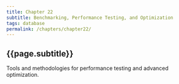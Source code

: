 ```yaml
---
title: Chapter 22
subtitle: Benchmarking, Performance Testing, and Optimization
tags: database
permalink: /chapters/chapter22/
---
```

## {{page.subtitle}}

Tools and methodologies for performance testing and advanced optimization.
